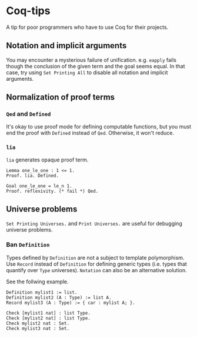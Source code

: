 # Coq-tips
A tip for poor programmers who have to use Coq for their projects.

## Notation and implicit arguments
You may encounter a mysterious failure of unification. e.g. `eapply` fails though the conclusion of the given term and the goal seems equal.
In that case, try using `Set Printing All` to disable all notation and implicit arguments.

## Normalization of proof terms
### `Qed` and `Defined`
It's okay to use proof mode for defining computable functions, but you must end the proof with `Defined` instead of `Qed`.
Otherwise, it won't reduce.
### `lia`
`lia` generates opaque proof term.
```coq
Lemma one_le_one : 1 <= 1.
Proof. lia. Defined.

Goal one_le_one = le_n 1.
Proof. reflexivity. (* fail *) Qed.
```

## Universe problems
`Set Printing Universes.` and `Print Universes.` are useful for debugging universe problems.

### Ban `Definition`
Types defined by `Definition` are not a subject to template polymorphism.
Use `Record` instead of `Definition` for defining generic types (i.e. types that quantify over `Type` universes).
`Notation` can also be an alternative solution.

See the follwing example.
```coq
Definition mylist1 := list.
Definition mylist2 (A : Type) := list A.
Record mylist3 (A : Type) := { car : mylist A; }.

Check [mylist1 nat] : list Type.
Check [mylist2 nat] : list Type.
Check mylist2 nat : Set.
Check mylist3 nat : Set.
```
